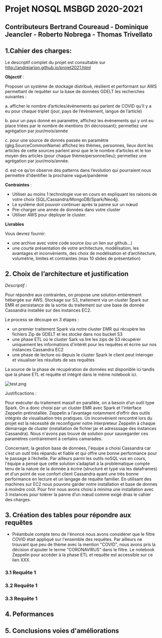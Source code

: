 # Projet NOSQL MSBGD 2020-2021
## Contributeurs Bertrand Coureaud - Dominique Jeancler - Roberto Nobrega - Thomas Trivellato 

## 1.Cahier des charges:

Le descriptif complet du projet est consultable sur http://andreiarion.github.io/projet2021.html

**Objectif** : 

Proposer un système de stockage distribué, résilient et performant sur AWS permettant de requêter sur la base de données GDELT les recherches suivantes : 

a.	afficher le nombre d’articles/évènements qui parlent de COVID qu’il y a eu pour chaque triplet (jour, pays de l’évènement, langue de l’article)

b.	pour un pays donné en paramètre, affichez les évènements qui y ont eu place triées par le nombre de mentions (tri décroissant); permettez une agrégation par jour/mois/année

c.	pour une source de donnés passée en paramètre (gkg.SourceCommonName) affichez les thèmes, personnes, lieux dont les articles de cette sources parlent ainsi que le le nombre d’articles et le ton moyen des articles (pour chaque thème/personne/lieu); permettez une agrégation par jour/mois/année.

d.	est-ce qu’on observe des patterns dans l’evolution qui pourraient nous permettre d’identifier la prochaine vague/pandemie

**Contraintes** :
*	Utiliser au moins 1 technologie vue en cours en expliquant les raisons de votre choix (SQL/Cassandra/MongoDB/Spark/Neo4j).
*	Le système doit pouvoir continuer après la panne sur un nœud
*	Pre-charger une année de données dans votre cluster
*	Utiliser AWS pour déployer le cluster.

**Livrables**

Vous devrez fournir:
* une archive avec votre code source (ou un lien sur github…)
* une courte présentation de votre architecture, modélisation, les avantages et inconvénients, des choix de modélisation et d’architecture, volumétrie, limites et contraintes (max 10 slides de présentation)

## 2. Choix de l’architecture et justification

*Descriptif :*

Pour répondre aux contraintes, on propose une solution entièrement hébergée sur AWS. Stockage sur S3, traitement via un cluster Spark sur EMR et persistance de la sortie du traitement sur une base de donnée Cassandra installée sur des instances EC2. 

Le process se découpe en 3 étapes :

* un premier traitement Spark via notre cluster EMR qui récupère les fichiers Zip de GDELT et les stocke dans nos bucket S3
* une phase ETL où le cluster Sark va lire les zips de S3 récupérer uniquement les informations d'intérêt pour les requêtes et écrire sur nos instances Cassandra EC2
* une phase de lecture où depuis le cluster Spark le client peut interoger et visualiser les résultats de ses requêtes

La source de la phase de récupération de données est disponible ici tandis que la phase ETL et requête et intégré dans le même notebook ici.

![test.png](https://github.com/PhileasFrog/Projet_GDELT/blob/main/bucketbc.png)

Justificactions :

Pour exécuter du traitement massif en parallèle, on a besoin d’un outil type Spark. On a donc choisi par un cluster EMR avec Spark et l’interface Zeppelin préinstallée. Zeppelin a l’avantage notamment d’offrir des outils intégrés de visualisation très pratiques. Un inconvénient rencontré lors du projet est la nécessité de reconfigurer notre interpreteur Zeppelin à chaque démarrage de cluster (installation de fichier jar et adresssage des instances Cassandra). Nous n'avons pas trouvé de solution pour sauvegarder ces paramètres contrairement à certains camarades.

Concernant, la gestion base de données, l'équipe a choisi Cassandra car c’est un outil très répandu et fiable et qui offre une bonne performance pour le passage à l’échelle. Par ailleurs parmi les outils noSQL vus en cours, l'équipe a pensé que cette solution s’adaptait à la problèmatique compte tenu de la nature de la donnée à écrire (structuré et typé via les dataframes) et d'un point de vue confort client Cassandra ayant une très bonne performance en lecture et un langage de requête familier. En utilisant des machines sur EC2 nous pouvons garder notre installation et base de donnes à moindre coût. Pour finir nous avons choisi à minima une installation avec 3 instances pour tolérer la panne d’un nœud comme exigé dnas le cahier des charges.

## 3. Création des tables pour répondre aux requêtes

* Préambule compte tenu de l'énoncé nous avons considérer que le filtre COVID était appliqué sur l'ensemble des requêtes. Par ailleurs ne trouvant que peu de thème avec la mention "COVID", nous avons pris la décision d'ajouter le terme "CORONAVIRUS" dans le filtre. Le notebook Zeppelin pour accéder à la phase ETL et requête est accessible sur ce lien XXX.

### 3.1 Requête 1

### 3.2 Requête 1

### 3.3 Requête 1

## 4. Peformances

## 5. Conclusions voies d'améliorations

#




 
